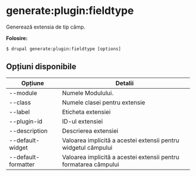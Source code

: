 # generate:plugin:fieldtype
Generează extensia de tip câmp.

**Folosire:**
```
$ drupal generate:plugin:fieldtype [options] 
```

## Opțiuni disponibile
Opțiune | Detalii
-------|-------------
--module | Numele Modulului.
--class | Numele clasei pentru extensie
--label | Eticheta extensiei
--plugin-id | ID-ul extensiei
--description | Descrierea extensiei
--default-widget | Valoarea implicită a acestei extensii pentru widgetul câmpului
--default-formatter | Valoarea implicită a acestei extensii pentru formatarea câmpului
